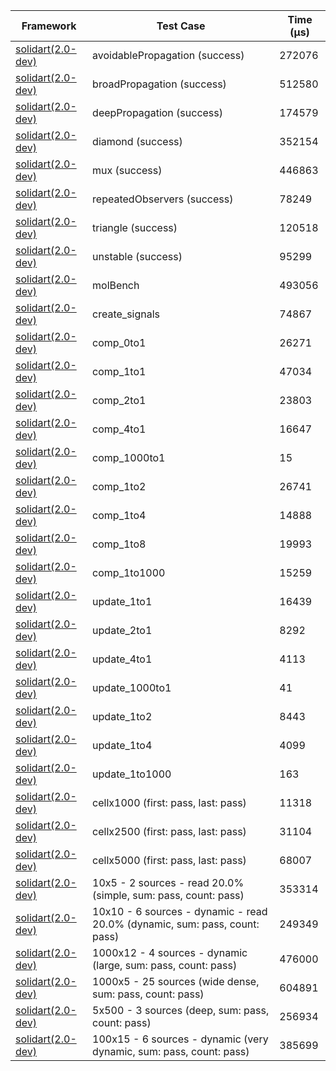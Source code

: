 | Framework | Test Case | Time (μs) |
| --- | --- | --- |
| [solidart(2.0-dev)](https://github.com/nank1ro/solidart/tree/dev) | avoidablePropagation (success) | 272076 |
| [solidart(2.0-dev)](https://github.com/nank1ro/solidart/tree/dev) | broadPropagation (success) | 512580 |
| [solidart(2.0-dev)](https://github.com/nank1ro/solidart/tree/dev) | deepPropagation (success) | 174579 |
| [solidart(2.0-dev)](https://github.com/nank1ro/solidart/tree/dev) | diamond (success) | 352154 |
| [solidart(2.0-dev)](https://github.com/nank1ro/solidart/tree/dev) | mux (success) | 446863 |
| [solidart(2.0-dev)](https://github.com/nank1ro/solidart/tree/dev) | repeatedObservers (success) | 78249 |
| [solidart(2.0-dev)](https://github.com/nank1ro/solidart/tree/dev) | triangle (success) | 120518 |
| [solidart(2.0-dev)](https://github.com/nank1ro/solidart/tree/dev) | unstable (success) | 95299 |
| [solidart(2.0-dev)](https://github.com/nank1ro/solidart/tree/dev) | molBench | 493056 |
| [solidart(2.0-dev)](https://github.com/nank1ro/solidart/tree/dev) | create_signals | 74867 |
| [solidart(2.0-dev)](https://github.com/nank1ro/solidart/tree/dev) | comp_0to1 | 26271 |
| [solidart(2.0-dev)](https://github.com/nank1ro/solidart/tree/dev) | comp_1to1 | 47034 |
| [solidart(2.0-dev)](https://github.com/nank1ro/solidart/tree/dev) | comp_2to1 | 23803 |
| [solidart(2.0-dev)](https://github.com/nank1ro/solidart/tree/dev) | comp_4to1 | 16647 |
| [solidart(2.0-dev)](https://github.com/nank1ro/solidart/tree/dev) | comp_1000to1 | 15 |
| [solidart(2.0-dev)](https://github.com/nank1ro/solidart/tree/dev) | comp_1to2 | 26741 |
| [solidart(2.0-dev)](https://github.com/nank1ro/solidart/tree/dev) | comp_1to4 | 14888 |
| [solidart(2.0-dev)](https://github.com/nank1ro/solidart/tree/dev) | comp_1to8 | 19993 |
| [solidart(2.0-dev)](https://github.com/nank1ro/solidart/tree/dev) | comp_1to1000 | 15259 |
| [solidart(2.0-dev)](https://github.com/nank1ro/solidart/tree/dev) | update_1to1 | 16439 |
| [solidart(2.0-dev)](https://github.com/nank1ro/solidart/tree/dev) | update_2to1 | 8292 |
| [solidart(2.0-dev)](https://github.com/nank1ro/solidart/tree/dev) | update_4to1 | 4113 |
| [solidart(2.0-dev)](https://github.com/nank1ro/solidart/tree/dev) | update_1000to1 | 41 |
| [solidart(2.0-dev)](https://github.com/nank1ro/solidart/tree/dev) | update_1to2 | 8443 |
| [solidart(2.0-dev)](https://github.com/nank1ro/solidart/tree/dev) | update_1to4 | 4099 |
| [solidart(2.0-dev)](https://github.com/nank1ro/solidart/tree/dev) | update_1to1000 | 163 |
| [solidart(2.0-dev)](https://github.com/nank1ro/solidart/tree/dev) | cellx1000 (first: pass, last: pass) | 11318 |
| [solidart(2.0-dev)](https://github.com/nank1ro/solidart/tree/dev) | cellx2500 (first: pass, last: pass) | 31104 |
| [solidart(2.0-dev)](https://github.com/nank1ro/solidart/tree/dev) | cellx5000 (first: pass, last: pass) | 68007 |
| [solidart(2.0-dev)](https://github.com/nank1ro/solidart/tree/dev) | 10x5 - 2 sources - read 20.0% (simple, sum: pass, count: pass) | 353314 |
| [solidart(2.0-dev)](https://github.com/nank1ro/solidart/tree/dev) | 10x10 - 6 sources - dynamic - read 20.0% (dynamic, sum: pass, count: pass) | 249349 |
| [solidart(2.0-dev)](https://github.com/nank1ro/solidart/tree/dev) | 1000x12 - 4 sources - dynamic (large, sum: pass, count: pass) | 476000 |
| [solidart(2.0-dev)](https://github.com/nank1ro/solidart/tree/dev) | 1000x5 - 25 sources (wide dense, sum: pass, count: pass) | 604891 |
| [solidart(2.0-dev)](https://github.com/nank1ro/solidart/tree/dev) | 5x500 - 3 sources (deep, sum: pass, count: pass) | 256934 |
| [solidart(2.0-dev)](https://github.com/nank1ro/solidart/tree/dev) | 100x15 - 6 sources - dynamic (very dynamic, sum: pass, count: pass) | 385699 |
